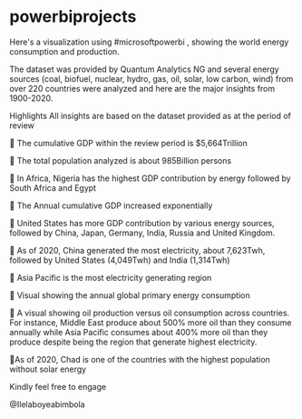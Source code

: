 # powerbiprojects
Here's a visualization using #microsoftpowerbi , showing the world energy consumption and production.

The dataset was provided by Quantum Analytics NG and several energy sources (coal, biofuel, nuclear, hydro, gas, oil, solar, low carbon, wind) from over 220 countries were analyzed and here are the major insights from 1900-2020.

Highlights All insights are based on the dataset provided as at the period of review

📌 The cumulative GDP within the review period is $5,664Trillion

📌 The total population analyzed is about 985Billion persons

📌 In Africa, Nigeria has the highest GDP contribution by energy followed by South Africa and Egypt

📌 The Annual cumulative GDP increased exponentially

📌 United States has more GDP contribution by various energy sources, followed by China, Japan, Germany, India, Russia and United Kingdom.

📌 As of 2020, China generated the most electricity, about 7,623Twh, followed by United States (4,049Twh) and India (1,314Twh)

📌 Asia Pacific is the most electricity generating region

📌 Visual showing the annual global primary energy consumption

📌 A visual showing oil production versus oil consumption across countries. For instance, Middle East produce about 500% more oil than they consume annually while Asia Pacific consumes about 400% more oil than they produce despite being the region that generate highest electricity.

📌As of 2020, Chad is one of the countries with the highest population without solar energy

Kindly feel free to engage

@Ilelaboyeabimbola
